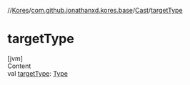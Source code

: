 //[Kores](../../index.md)/[com.github.jonathanxd.kores.base](../index.md)/[Cast](index.md)/[targetType](target-type.md)



# targetType  
[jvm]  
Content  
val [targetType](target-type.md): [Type](https://docs.oracle.com/javase/8/docs/api/java/lang/reflect/Type.html)  



